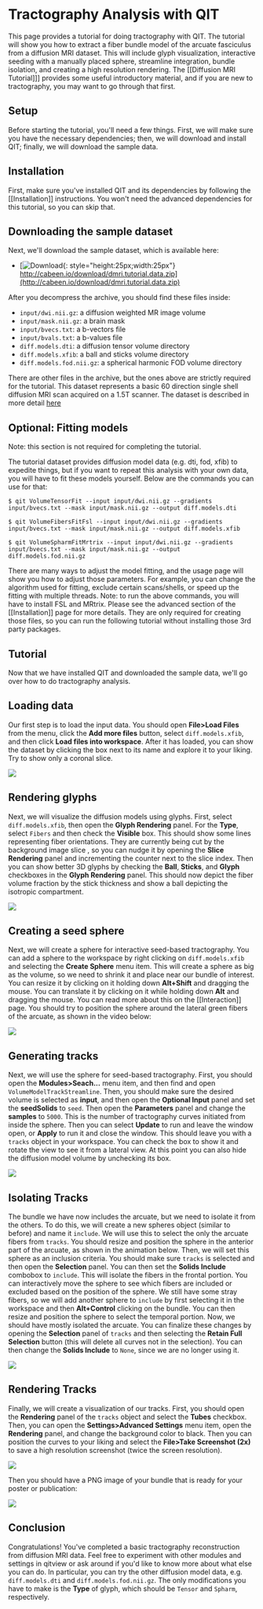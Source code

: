 # Tractography Analysis with QIT

This page provides a tutorial for doing tractography with QIT.  The tutorial will show you how to extract a fiber bundle model of the arcuate fasciculus from a diffusion MRI dataset.  This will include glyph visualization, interactive seeding with a manually placed sphere, streamline integration, bundle isolation, and creating a high resolution rendering.  The [[Diffusion MRI Tutorial]]] provides some useful introductory material, and if you are new to tractography, you may want to go through that first.

## Setup

Before starting the tutorial, you'll need a few things.  First, we will make sure you have the necessary dependencies; then, we will download and install QIT; finally, we will download the sample data.  

## Installation

First, make sure you've installed QIT and its dependencies by following the [[Installation]] instructions.  You won't need the advanced dependencies for this tutorial, so you can skip that.

## Downloading the sample dataset

Next, we'll download the sample dataset, which is available here:

- [![Download](images/download-icon.png){: style="height:25px;width:25px"}  http://cabeen.io/download/dmri.tutorial.data.zip](http://cabeen.io/download/dmri.tutorial.data.zip)

After you decompress the archive, you should find these files inside:

- `input/dwi.nii.gz`: a diffusion weighted MR image volume
- `input/mask.nii.gz`: a brain mask
- `input/bvecs.txt`: a b-vectors file
- `input/bvals.txt`: a b-values file
- `diff.models.dti`: a diffusion tensor volume directory
- `diff.models.xfib`: a ball and sticks volume directory
- `diff.models.fod.nii.gz`: a spherical harmonic FOD volume directory

There are other files in the archive, but the ones above are strictly required for the tutorial.  This dataset represents a basic 60 direction single shell diffusion MRI scan acquired on a 1.5T scanner.  The dataset is described in more detail [here](https://pdfs.semanticscholar.org/fce5/928fd4519747c642f379208e6779106e6256.pdf)

## Optional: Fitting models

Note: this section is not required for completing the tutorial.

The tutorial dataset provides diffusion model data (e.g. dti, fod, xfib) to expedite things, but if you want to repeat this analysis with your own data, you will have to fit these models yourself.  Below are the commands you can use for that:

```
$ qit VolumeTensorFit --input input/dwi.nii.gz --gradients input/bvecs.txt --mask input/mask.nii.gz --output diff.models.dti

$ qit VolumeFibersFitFsl --input input/dwi.nii.gz --gradients input/bvecs.txt --mask input/mask.nii.gz --output diff.models.xfib

$ qit VolumeSpharmFitMrtrix --input input/dwi.nii.gz --gradients input/bvecs.txt --mask input/mask.nii.gz --output diff.models.fod.nii.gz
```

There are many ways to adjust the model fitting, and the usage page will show you how to adjust those parameters.  For example, you can change the algorithm used for fitting, exclude certain scans/shells, or speed up the fitting with multiple threads.  Note: to run the above commands, you will have to install FSL and MRtrix. Please see the advanced section of the [[Installation]] page for more details.  They are only required for creating those files, so you can run the following tutorial without installing those 3rd party packages.

## Tutorial

Now that we have installed QIT and downloaded the sample data, we'll go over how to do tractography analysis.

## Loading data

Our first step is to load the input data.  You should open **File>Load Files** from the menu, click the **Add more files** button, select `diff.models.xfib`, and then click **Load files into workspace**.  After it has loaded, you can show the dataset by clicking the box next to its name and explore it to your liking.  Try to show only a coronal slice.
 
![](images/Tracking.load.gif)

## Rendering glyphs

Next, we will visualize the diffusion models using glyphs.  First, select `diff.models.xfib`, then open the **Glyph Rendering** panel.  For the **Type**, select `Fibers` and then check the **Visible** box.  This should show some lines representing fiber orientations.  They are currently being cut by the background image slice , so you can nudge it by opening the **Slice Rendering** panel and incrementing the counter next to the slice index.  Then you can show better 3D glyphs by checking the **Ball**, **Sticks**, and **Glyph** checkboxes in the **Glyph Rendering** panel.  This should now depict the fiber volume fraction by the stick thickness and show a ball depicting the isotropic compartment.

![](images/Tracking.glyphs.gif)

## Creating a seed sphere

Next, we will create a sphere for interactive seed-based tractography.  You can add a sphere to the workspace by right clicking on `diff.models.xfib` and selecting the **Create Sphere** menu item.  This will create a sphere as big as the volume, so we need to shrink it and place near our bundle of interest.  You can resize it by clicking on it holding down **Alt+Shift** and dragging the mouse.  You can translate it by clicking on it while holding down **Alt** and dragging the mouse.  You can read more about this on the [[Interaction]] page.  You should try to position the sphere around the lateral green fibers of the arcuate, as shown in the video below:

![](images/Tracking.seed.gif)

## Generating tracks

Next, we will use the sphere for seed-based tractography.  First, you should open the **Modules>Seach...** menu item, and then find and open `VolumeModelTrackStreamline`.  Then, you should make sure the desired volume is selected as **input**, and then open the **Optional Input** panel and set the **seedSolids** to `seed`.  Then open the **Parameters** panel and change the **samples** to  `5000`.  This is the number of tractography curves initiated from inside the sphere.  Then you can select **Update** to run and leave the window open, or **Apply** to run it and close the window.  This should leave you with a `tracks` object in your workspace.  You can check the box to show it and rotate the view to see it from a lateral view.  At this point you can also hide the diffusion model volume by unchecking its box.

![](images/Tracking.tracks.gif)

## Isolating Tracks

The bundle we have now includes the arcuate, but we need to isolate it from the others.  To do this, we will create a new spheres object (similar to before) and name it `include`.  We will use this to select the only the arcuate fibers from `tracks`.  You should resize and position the sphere in the anterior part of the arcuate, as shown in the animation below.  Then, we will set this sphere as an inclusion criteria.  You should make sure `tracks` is selected and then open the **Selection** panel.  You can then set the **Solids Include** combobox to `include`.  This will isolate the fibers in the frontal portion.  You can interactively move the sphere to see which fibers are included or excluded based on the position of the sphere.  We still have some stray fibers, so we will add another sphere to `include` by first selecting it in the workspace and then **Alt+Control** clicking on the bundle.  You can then resize and position the sphere to select the temporal portion.  Now, we should have mostly isolated the arcuate.  You can finalize these changes by opening the **Selection** panel of `tracks` and then selecting the **Retain Full Selection** button (this will delete all curves not in the selection).  You can then change the **Solids Include** to `None`, since we are no longer using it.

![](images/Tracking.isolate.gif)

## Rendering Tracks

Finally, we will create a visualization of our tracks.  First, you should open the **Rendering** panel of the `tracks` object and select the **Tubes** checkbox.  Then, you can open the **Settings>Advanced Settings** menu item, open the **Rendering** panel, and change the background color to black.  Then you can position the curves to your liking and select the **File>Take Screenshot (2x)** to save a high resolution screenshot (twice the screen resolution).

![](images/Tracking.rendering.gif)

Then you should have a PNG image of your bundle that is ready for your poster or publication:

![](images/Tracking.mybundle.png)

## Conclusion

Congratulations! You've completed a basic tractography reconstruction from diffusion MRI data. Feel free to experiment with other modules and settings in qitview or ask around if you'd like to know more about what else you can do.  In particular, you can try the other diffusion model data, e.g. `diff.models.dti` and `diff.models.fod.nii.gz`.  The only modifications you have to make is the **Type** of glyph, which should be `Tensor` and `Spharm`, respectively.

